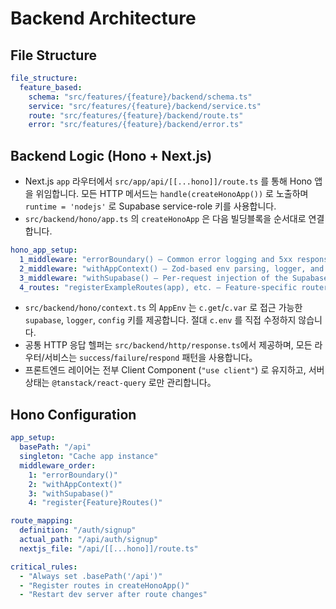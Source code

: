 # Backend Architecture

## File Structure

```yaml
file_structure:
  feature_based:
    schema: "src/features/{feature}/backend/schema.ts"
    service: "src/features/{feature}/backend/service.ts"
    route: "src/features/{feature}/backend/route.ts"
    error: "src/features/{feature}/backend/error.ts"
```

## Backend Logic (Hono + Next.js)

- Next.js `app` 라우터에서 `src/app/api/[[...hono]]/route.ts` 를 통해 Hono 앱을 위임합니다. 모든 HTTP 메서드는 `handle(createHonoApp())` 로 노출하며 `runtime = 'nodejs'` 로 Supabase service-role 키를 사용합니다.
- `src/backend/hono/app.ts` 의 `createHonoApp` 은 다음 빌딩블록을 순서대로 연결합니다.

```yaml
hono_app_setup:
  1_middleware: "errorBoundary() – Common error logging and 5xx response normalization."
  2_middleware: "withAppContext() – Zod-based env parsing, logger, and config injection via c.set."
  3_middleware: "withSupabase() – Per-request injection of the Supabase server client (service-role key)."
  4_routes: "registerExampleRoutes(app), etc. – Feature-specific router registration."
```

- `src/backend/hono/context.ts` 의 `AppEnv` 는 `c.get`/`c.var` 로 접근 가능한 `supabase`, `logger`, `config` 키를 제공합니다. 절대 `c.env` 를 직접 수정하지 않습니다.
- 공통 HTTP 응답 헬퍼는 `src/backend/http/response.ts`에서 제공하며, 모든 라우터/서비스는 `success`/`failure`/`respond` 패턴을 사용합니다。
- 프론트엔드 레이어는 전부 Client Component (`"use client"`) 로 유지하고, 서버 상태는 `@tanstack/react-query` 로만 관리합니다。

## Hono Configuration

```yaml
app_setup:
  basePath: "/api"
  singleton: "Cache app instance"
  middleware_order:
    1: "errorBoundary()"
    2: "withAppContext()"
    3: "withSupabase()"
    4: "register{Feature}Routes()"

route_mapping:
  definition: "/auth/signup"
  actual_path: "/api/auth/signup"
  nextjs_file: "/api/[[...hono]]/route.ts"

critical_rules:
  - "Always set .basePath('/api')"
  - "Register routes in createHonoApp()"
  - "Restart dev server after route changes"
```
